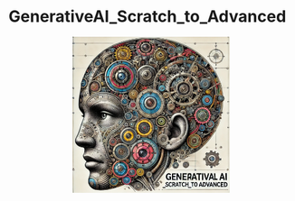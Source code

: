 # GenerativeAI_Scratch_to_Advanced

<p align="center">
  <img src="https://github.com/AIWalaBro/GenerativeAI_Scratch_to_Advanced/blob/main/genai2.png" width=55% height=55%>
</p>

